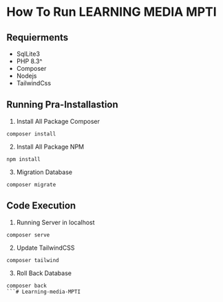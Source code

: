 # How To Run LEARNING MEDIA MPTI
## Requierments
- SqlLite3
- PHP 8.3^
- Composer
- Nodejs
- TailwindCss

## Running Pra-Installastion
1. Install All Package Composer
```
composer install
```

2. Install All Package NPM
```
npm install
```

3. Migration Database
```
composer migrate
```

## Code Execution
1. Running Server in localhost
```
composer serve
```

2. Update TailwindCSS
```
composer tailwind
```

3. Roll Back Database
```
composer back
```#   L e a r n i n g - m e d i a - M P T I  
 